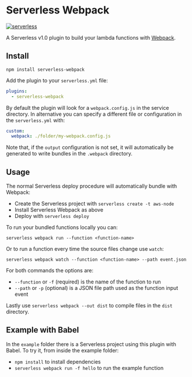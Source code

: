 # Serverless Webpack

[![serverless](http://public.serverless.com/badges/v3.svg)](http://www.serverless.com)

A Serverless v1.0 plugin to build your lambda functions with [Webpack](https://webpack.github.io).

## Install

```
npm install serverless-webpack
```

Add the plugin to your `serverless.yml` file:

```yaml
plugins:
  - serverless-webpack
```

By default the plugin will look for a `webpack.config.js` in the service directory.
In alternative you can specify a different file or configuration in the `serverless.yml` with:

```yaml
custom:
  webpack: ./folder/my-webpack.config.js
```

Note that, if the `output` configuration is not set, it will automatically be
generated to write bundles in the `.webpack` directory.

## Usage

The normal Serverless deploy procedure will automatically bundle with Webpack:

- Create the Serverless project with `serverless create -t aws-node`
- Install Serverless Webpack as above
- Deploy with `serverless deploy`

To run your bundled functions locally you can:

```
serverless webpack run --function <function-name>
```

Or to run a function every time the source files change use `watch`:

```
serverless webpack watch --function <function-name> --path event.json
```

For both commands the options are:

- `--function` or `-f` (required) is the name of the function to run
- `--path` or `-p` (optional) is a JSON file path used as the function input event

Lastly use `serverless webpack --out dist` to compile files in the `dist` directory.

## Example with Babel

In the `example` folder there is a Serverless project using this plugin with Babel.
To try it, from inside the example folder:

- `npm install` to install dependencies
- `serverless webpack run -f hello` to run the example function
